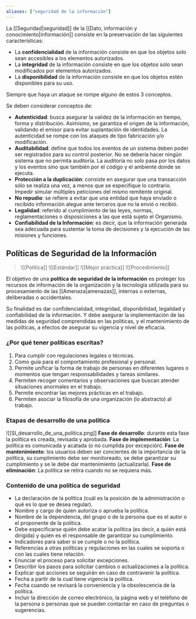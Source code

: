 ```yaml
---
aliases: ["seguridad de la información"]
---
```

La [[Seguridad|seguridad]] de la [[Dato, información y conocimiento|información]] consiste en la preservación de las siguientes características:

- La **confidencialidad** de la información consiste en que los objetos solo sean accesibles a los elementos autorizados.
- La **integridad** de la información consiste en que los objetos solo sean modificados por elementos autorizados.
- La **disponibilidad** de la información consiste en que los objetos estén disponibles para su uso.

Siempre que haya un ataque se rompe alguno de estos 3 conceptos.

Se deben considerar conceptos de:
- **Autenticidad**: busca asegurar la validez de la información en tiempo, forma y distribución. Asimismo, se garantiza el origen de la información, validando el emisor para evitar suplantación de identidades. La autenticidad se rompe con los ataques de tipo fabricación y/o modificación.
- **Auditabilidad**: define que todos los eventos de un sistema deben poder ser registrados para su control posterior. No se debería hacer ningún sistema que no permita auditoría. La auditoría no solo pasa por los datos y los eventos sino que también por el código y el ambiente donde se ejecuta.
- **Protección a la duplicación**: consiste en asegurar que una transacción sólo se realiza una vez, a menos que se especifique lo contrario. Impedir simular múltiples peticiones del mismo remitente original. 
- **No repudio**: se refiere a evitar que una entidad que haya enviado o recibido información alegue ante terceros que no la envió o recibió. 
- **Legalidad**: referido al cumplimiento de las leyes, normas, reglamentaciones o disposiciones a las que está sujeto el Organismo.
- **Confiabilidad de la Información**: es decir, que la información generada sea adecuada para sustentar la toma de decisiones y la ejecución de las misiones y funciones.

## Políticas de Seguridad de la Información
>![[Política]]
>![[Estándar]]
>![[Mejor práctica]]
>![[Procedimiento]]

El objetivo de una **política de seguridad de la información** es proteger los recursos de información de la organización y la tecnología utilizada para su procesamiento de las [[Amenaza|amenazas]], internas o externas, deliberadas o accidentales.

Su finalidad es dar confidencialidad, integridad, disponibilidad, legalidad y confiabilidad de la información. Y debe asegurar la implementación de las medidas de seguridad comprendidas en las politicas, y el mantenimiento de las políticas, a efectos de asegurar su vigencia y nivel de eficacia.


### ¿Por qué tener políticas escritas?
1. Para cumplir con regulaciones legales o técnicas.
2. Como guía para el comportamiento profesional y personal.
3. Permite unificar la forma de trabajo de personas en diferentes lugares o momentos que tengan responsabilidades y tareas similares.
4. Permiten recoger comentarios y observaciones que buscan atender situaciones anormales en el trabajo.
5. Permite encontrar las mejores prácticas en el trabajo.
6. Permiten asociar la filosofía de una organización (lo abstracto) al trabajo.

### Etapas de desarrollo de una política
![[SI_desarrollo_de_una_política.png]]
**Fase de desarrollo**: durante esta fase la política es creada, revisada y aprobada. 
**Fase de implementación**: La política es comunicada y acatada (o no cumplida por excepción).
**Fase de mantenimiento**: los usuarios deben ser concientes de la importancia de la política, su cumplimiento debe ser monitoreado, se debe garantizar su cumplimiento y se le debe dar mantenimiento (actualizarla).
**Fase de eliminación**: La política se retira cuando no se requiera más.

### Contenido de una política de seguridad
- La declaración de la política (cuál es la posición de la administración o qué es lo que se desea regular).
- Nombre y cargo de quien autoriza o aprueba la política.
- Nombre de la dependencia, del grupo o de la persona que es el autor o el proponente de la política.
- Debe especificarse quién debe acatar la política (es decir, a quién está dirigida) y quién es el responsable de garantizar su cumplimiento.
- Indicadores para saber si se cumple o no la política.
- Referencias a otras políticas y regulaciones en las cuales se soporta o con las cuales tiene relación.
- Enunciar el proceso para solicitar excepciones.
- Describir los pasos para solicitar cambios o actualizaciones a la política.
- Explicar qué acciones se seguirán en caso de contravenir la política.
- Fecha a partir de la cual tiene vigencia la política.
- Fecha cuando se revisará la conveniencia y la obsolescencia de la política.
- Incluir la dirección de correo electrónico, la página web y el teléfono de la persona o personas que se pueden contactar en caso de preguntas o sugerencias.